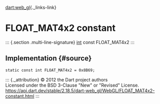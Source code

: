 [dart:web\_gl](../../dart-web_gl/dart-web_gl-library){._links-link}

FLOAT\_MAT4x2 constant
======================

::: {.section .multi-line-signature}
[int](../../dart-core/int-class) const FLOAT\_MAT4x2
:::

Implementation {#source}
--------------

``` {.language-dart data-language="dart"}
static const int FLOAT_MAT4x2 = 0x8B69;
```

::: {._attribution}
© 2012 the Dart project authors\
Licensed under the BSD 3-Clause \"New\" or \"Revised\" License.\
<https://api.dart.dev/stable/2.18.5/dart-web_gl/WebGL/FLOAT_MAT4x2-constant.html>
:::
